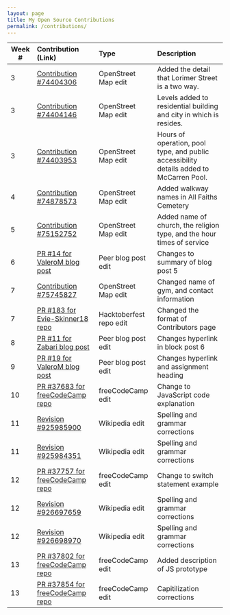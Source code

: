 ```yaml
---
layout: page
title: My Open Source Contributions
permalink: /contributions/
---
```


<!--
Type of the contribution should be "Wikipedia edit", "OpenStreet Map feature", "Project Documentation", "Project Code", "Blog Edit", etc.

The description should include a brief summary of what you did.

Replace the first row below with your contribution.

-->





| Week #       | Contribution (Link)  | Type  | Description |
|---|:---|:---|:---|
|  3   | [Contribution #74404306](https://www.openstreetmap.org/changeset/74404306)  | OpenStreet Map edit |Added the detail that Lorimer Street is a two way. |
|  3   | [Contribution #74404146](https://www.openstreetmap.org/changeset/74404146)   |  OpenStreet Map edit   |Levels added to residential building and city in which is resides.    |
|  3   | [Contribution #74403953](https://www.openstreetmap.org/changeset/74403953)    |  OpenStreet Map edit   |Hours of operation, pool type, and public accessibility details added to McCarren Pool.     |
|  4   | [Contribution #74878573](https://www.openstreetmap.org/changeset/74878573)    |  OpenStreet Map edit   |Added walkway names in All Faiths Cemetery   |
|  5   | [Contribution #75152752](https://www.openstreetmap.org/changeset/75152752)    |  OpenStreet Map edit   |Added name of church, the religion type, and the hour times of service   |
|  6   | [PR #14 for ValeroM blog post](https://github.com/hunter-college-ossd-fall-2019/ValeroM-weekly/pull/14)    |  Peer blog post edit   |Changes to summary of blog post 5  |
|  7   | [Contribution #75745827](https://www.openstreetmap.org/changeset/75745827)    |  OpenStreet Map edit   |Changed name of gym, and contact information  |
|  7   | [PR #183 for Evie-Skinner18 repo](https://github.com/Evie-Skinner18/happy_hacktoberfest_19/pull/183)    |  Hacktoberfest repo edit  |Changed the format of Contributors page  |
|  8   | [PR #11 for Zabari blog post](https://github.com/hunter-college-ossd-fall-2019/Zabari-weekly/pull/11)    |  Peer blog post edit | Changes hyperlink in block post 6 |
|  9   | [PR #19 for ValeroM blog post](https://github.com/hunter-college-ossd-fall-2019/ValeroM-weekly/pull/19)    |  Peer blog post edit | Changes hyperlink and assignment heading |
|  10   | [PR #37683 for freeCodeCamp repo](https://github.com/freeCodeCamp/freeCodeCamp/pull/37683)    |  freeCodeCamp edit | Change to JavaScript code explanation |
|  11   | [Revision #925985900](https://en.wikipedia.org/w/index.php?title=It%27s_Kind_of_a_Funny_Story&diff=prev&oldid=925985900)    |  Wikipedia edit | Spelling and grammar corrections |
|  11   | [Revision #925984351](https://en.wikipedia.org/w/index.php?title=Beaches_(film)&diff=prev&oldid=925984351)    |  Wikipedia edit | Spelling and grammar corrections |
|  12   | [PR #37757 for freeCodeCamp repo](https://github.com/freeCodeCamp/freeCodeCamp/pull/37757)    |  freeCodeCamp edit | Change to switch statement example |
|  12   | [Revision #926697659](https://en.wikipedia.org/w/index.php?title=Z%C3%B3calo&diff=prev&oldid=926697659)    |  Wikipedia edit | Spelling and grammar corrections |
|  12   | [Revision #926698970](https://en.wikipedia.org/w/index.php?title=Ali_Krieger&diff=prev&oldid=926698970)    |  Wikipedia edit | Spelling and grammar corrections |
|  13   | [PR #37802 for freeCodeCamp repo](https://github.com/freeCodeCamp/freeCodeCamp/pull/37802)    |  freeCodeCamp edit | Added description of JS prototype |
|  13   | [PR #37854 for freeCodeCamp repo](https://github.com/freeCodeCamp/freeCodeCamp/pull/37854)    |  freeCodeCamp edit | Capitilization corrections |
